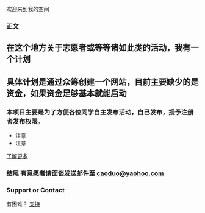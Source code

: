 欢迎来到我的空间



### 正文



## 在这个地方关于志愿者或等等诸如此类的活动，我有一个计划
## 具体计划是通过众筹创建一个网站，目前主要缺少的是资金，如果资金足够基本就能启动
### 本项目主要是为了方便各位同学自主发布活动，自己发布，授予注册者发布权限。

- 注意
- 注意

[了解更多](http://shang.qq.com/wpa/qunwpa?idkey=52626b93a3814a6831811d19e0182cf42f5a41b6ec09a179dec3b4790f77cbd6)


### 结尾  有意愿者请面谈发送邮件至  caoduo@yaohoo.com


### Support or Contact

有困难？ [支持](http://includelove.mikecrm.com/DgHKtsr) 
